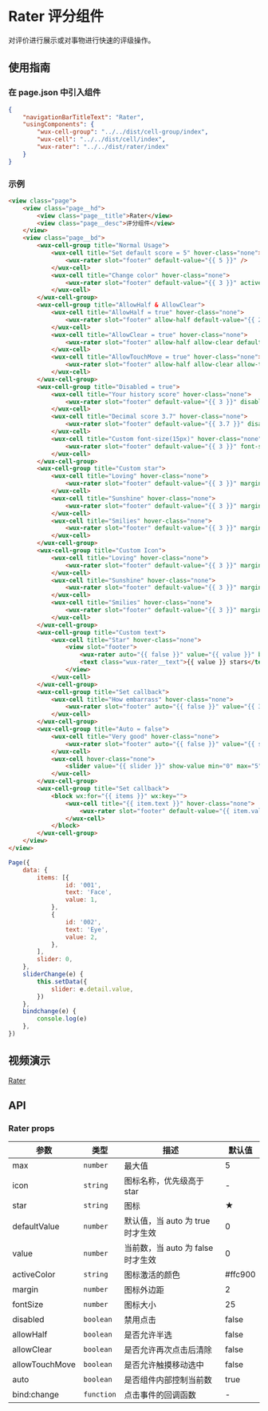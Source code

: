 # Rater 评分组件

对评价进行展示或对事物进行快速的评级操作。

## 使用指南

### 在 page.json 中引入组件

```json
{
    "navigationBarTitleText": "Rater",
    "usingComponents": {
        "wux-cell-group": "../../dist/cell-group/index",
        "wux-cell": "../../dist/cell/index",
        "wux-rater": "../../dist/rater/index"
    }
}
```

### 示例

```html
<view class="page">
    <view class="page__hd">
        <view class="page__title">Rater</view>
        <view class="page__desc">评分组件</view>
    </view>
    <view class="page__bd">
        <wux-cell-group title="Normal Usage">
            <wux-cell title="Set default score = 5" hover-class="none">
                <wux-rater slot="footer" default-value="{{ 5 }}" />
            </wux-cell>
            <wux-cell title="Change color" hover-class="none">
                <wux-rater slot="footer" default-value="{{ 3 }}" active-color="#33cd5f" />
            </wux-cell>
        </wux-cell-group>
        <wux-cell-group title="AllowHalf & AllowClear">
            <wux-cell title="AllowHalf = true" hover-class="none">
                <wux-rater slot="footer" allow-half default-value="{{ 2.5 }}" />
            </wux-cell>
            <wux-cell title="AllowClear = true" hover-class="none">
                <wux-rater slot="footer" allow-half allow-clear default-value="{{ 2.5 }}" />
            </wux-cell>
            <wux-cell title="AllowTouchMove = true" hover-class="none">
                <wux-rater slot="footer" allow-half allow-clear allow-touch-move default-value="{{ 2.5 }}" />
            </wux-cell>
        </wux-cell-group>
        <wux-cell-group title="Disabled = true">
            <wux-cell title="Your history score" hover-class="none">
                <wux-rater slot="footer" default-value="{{ 3 }}" disabled />
            </wux-cell>
            <wux-cell title="Decimal score 3.7" hover-class="none">
                <wux-rater slot="footer" default-value="{{ 3.7 }}" disabled />
            </wux-cell>
            <wux-cell title="Custom font-size(15px)" hover-class="none">
                <wux-rater slot="footer" default-value="{{ 3 }}" font-size="{{ 15 }}" disabled />
            </wux-cell>
        </wux-cell-group>
        <wux-cell-group title="Custom star">
            <wux-cell title="Loving" hover-class="none">
                <wux-rater slot="footer" default-value="{{ 3 }}" margin="{{ 15 }}" star="♡" />
            </wux-cell>
            <wux-cell title="Sunshine" hover-class="none">
                <wux-rater slot="footer" default-value="{{ 3 }}" margin="{{ 15 }}" star="☼" />
            </wux-cell>
            <wux-cell title="Smilies" hover-class="none">
                <wux-rater slot="footer" default-value="{{ 3 }}" margin="{{ 15 }}" star="☻" />
            </wux-cell>
        </wux-cell-group>
        <wux-cell-group title="Custom Icon">
            <wux-cell title="Loving" hover-class="none">
                <wux-rater slot="footer" default-value="{{ 3 }}" margin="{{ 15 }}" icon="ios-heart" />
            </wux-cell>
            <wux-cell title="Sunshine" hover-class="none">
                <wux-rater slot="footer" default-value="{{ 3 }}" margin="{{ 15 }}" icon="ios-sunny" />
            </wux-cell>
            <wux-cell title="Smilies" hover-class="none">
                <wux-rater slot="footer" default-value="{{ 3 }}" margin="{{ 15 }}" icon="ios-happy" />
            </wux-cell>
        </wux-cell-group>
        <wux-cell-group title="Custom text">
            <wux-cell title="Star" hover-class="none">
                <view slot="footer">
                    <wux-rater auto="{{ false }}" value="{{ value }}" bind:change="onChange" />
                    <text class="wux-rater__text">{{ value }} stars</text>
                </view>
            </wux-cell>
        </wux-cell-group>
        <wux-cell-group title="Set callback">
            <wux-cell title="How embarrass" hover-class="none">
                <wux-rater slot="footer" auto="{{ false }}" value="{{ 3.6 }}" star="囧" bind:change="onChange" />
            </wux-cell>
        </wux-cell-group>
        <wux-cell-group title="Auto = false">
            <wux-cell title="Very good" hover-class="none">
                <wux-rater slot="footer" auto="{{ false }}" value="{{ slider }}" star="屌" bind:change="sliderChange" />
            </wux-cell>
            <wux-cell hover-class="none">
                <slider value="{{ slider }}" show-value min="0" max="5" bindchange="sliderChange" />
            </wux-cell>
        </wux-cell-group>
        <wux-cell-group title="Set callback">
            <block wx:for="{{ items }}" wx:key="">
                <wux-cell title="{{ item.text }}" hover-class="none">
                    <wux-rater slot="footer" default-value="{{ item.value }}" />
                </wux-cell>
            </block>
        </wux-cell-group>
    </view>
</view>
```

```js
Page({
    data: {
        items: [{
                id: '001',
                text: 'Face',
                value: 1,
            },
            {
                id: '002',
                text: 'Eye',
                value: 2,
            },
        ],
        slider: 0,
    },
    sliderChange(e) {
        this.setData({
            slider: e.detail.value,
        })
    },
    bindchange(e) {
        console.log(e)
    },
})
```

## 视频演示

[Rater](./_media/rater.mp4 ':include :type=iframe width=375px height=667px')

## API

### Rater props

| 参数 | 类型 | 描述 | 默认值 |
| --- | --- | --- | --- |
| max | <code>number</code> | 最大值 | 5 |
| icon | <code>string</code> | 图标名称，优先级高于 star | - |
| star | <code>string</code> | 图标 | ★ |
| defaultValue | <code>number</code> | 默认值，当 auto 为 true 时才生效 | 0 |
| value | <code>number</code> | 当前数，当 auto 为 false 时才生效 | 0 |
| activeColor | <code>string</code> | 图标激活的颜色 | #ffc900 |
| margin | <code>number</code> | 图标外边距 | 2 |
| fontSize | <code>number</code> | 图标大小 | 25 |
| disabled | <code>boolean</code> | 禁用点击 | false |
| allowHalf | <code>boolean</code> | 是否允许半选 | false |
| allowClear | <code>boolean</code> | 是否允许再次点击后清除 | false |
| allowTouchMove | <code>boolean</code> | 是否允许触摸移动选中 | false |
| auto | <code>boolean</code> | 是否组件内部控制当前数 | true |
| bind:change | <code>function</code> | 点击事件的回调函数 | - |